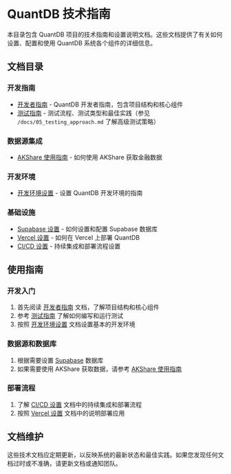 # QuantDB 技术指南

本目录包含 QuantDB 项目的技术指南和设置说明文档。这些文档提供了有关如何设置、配置和使用 QuantDB 系统各个组件的详细信息。

## 文档目录

### 开发指南

- [开发者指南](developer_guide.md) - QuantDB 开发者指南，包含项目结构和核心组件
- [测试指南](testing_guide.md) - 测试流程、测试类型和最佳实践（参见 `/docs/05_testing_approach.md` 了解高级测试策略）

### 数据源集成

- [AKShare 使用指南](akshare_usage_guide.md) - 如何使用 AKShare 获取金融数据

### 开发环境

- [开发环境设置](development_environment.md) - 设置 QuantDB 开发环境的指南

### 基础设施

- [Supabase 设置](supabase_setup.md) - 如何设置和配置 Supabase 数据库
- [Vercel 设置](vercel_setup.md) - 如何在 Vercel 上部署 QuantDB
- [CI/CD 设置](ci_cd_setup.md) - 持续集成和部署流程设置

## 使用指南

### 开发入门

1. 首先阅读 [开发者指南](developer_guide.md) 文档，了解项目结构和核心组件
2. 参考 [测试指南](testing_guide.md) 了解如何编写和运行测试
3. 按照 [开发环境设置](development_environment.md) 文档设置基本的开发环境

### 数据源和数据库

1. 根据需要设置 [Supabase](supabase_setup.md) 数据库
2. 如果需要使用 AKShare 获取数据，请参考 [AKShare 使用指南](akshare_usage_guide.md)

### 部署流程

1. 了解 [CI/CD 设置](ci_cd_setup.md) 文档中的持续集成和部署流程
2. 按照 [Vercel 设置](vercel_setup.md) 文档中的说明部署应用

## 文档维护

这些技术文档应定期更新，以反映系统的最新状态和最佳实践。如果您发现任何文档过时或不准确，请更新文档或通知团队。
